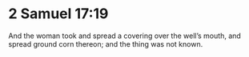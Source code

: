 # 2 Samuel 17:19

And the woman took and spread a covering over the well’s mouth, and spread ground corn thereon; and the thing was not known.